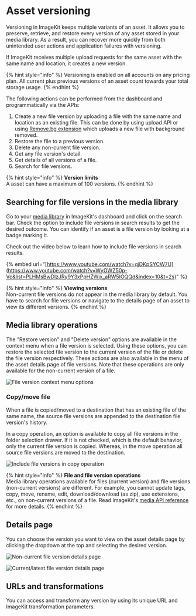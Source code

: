 # Asset versioning

Versioning in ImageKit keeps multiple variants of an asset. It allows you to preserve, retrieve, and restore every version of any asset stored in your media library. As a result, you can recover more quickly from both unintended user actions and application failures with versioning.

If ImageKit receives multiple upload requests for the same asset with the same name and location, it creates a new version.

{% hint style="info" %}
Versioning is enabled on all accounts on any pricing plan. All current plus previous versions of an asset count towards your total storage usage.
{% endhint %}

The following actions can be performed from the dashboard and programmatically via the APIs:

1. Create a new file version by uploading a file with the same name and location as an existing file. This can be done by using upload API or using [Remove.bg extension](../../extensions/background-removal.md) which uploads a new file with background removed.
2. Restore the file to a previous version.
3. Delete any non-current file version.
4. Get any file version's detail.
5. Get details of all versions of a file.
6. Search for file versions.

{% hint style="info" %}
**Version limits**\
A asset can have a maximum of 100 versions.
{% endhint %}

## Searching for file versions in the media library

Go to your [media library](https://imagekit.io/dashboard/media-library) in ImageKit's dashboard and click on the search bar. Check the option to include file versions in search results to get the desired outcome. You can identify if an asset is a file version by looking at a badge marking it.

Check out the video below to learn how to include file versions in search results.

{% embed url="[https://www.youtube.com/watch?v=qjDKpSYCW7U](https://www.youtube.com/watch?v=WyOWZ50p-Vc&list=PLHMsBwDlzJRy9Y3xPpHZWjx_aRW5IOQQd&index=10&t=2s)" %}

{% hint style="info" %}
**Viewing versions**\
Non-current file versions do not appear in the media library by default. You have to search for file versions or navigate to the details page of an asset to view its different versions.
{% endhint %}

## Media library operations

The "Restore version" and "Delete version" options are available in the context menu when a file version is selected. Using these options, you can restore the selected file version to the current version of the file or delete the file version respectively. These actions are also available in the menu of the asset details page of file versions. Note that these operations are only available for the non-current version of a file.

![File version context menu options](<../../.gitbook/assets/version-context-menu.png>)

### Copy/move file

When a file is copied/moved to a destination that has an existing file of the same name, the source file versions are appended to the destination file version's history.

In a copy operation, an option is available to copy all file versions in the folder selection drawer. If it is not checked, which is the default behavior, only the current file version is copied. Whereas, in the move operation all source file versions are moved to the destination.

![Include file versions in copy operation](<../../.gitbook/assets/copy-include-versions.png>)

{% hint style="info" %}
**File and file version operations**\
Media library operations available for files (current version) and file versions (non-current versions) are different. For example, you cannot update tags, copy, move, rename, edit, download/download (as zip), use extensions, etc., on non-current versions of a file. Read ImageKit's [media API reference](../api-reference/media-api) for more details.
{% endhint %}

## Details page

You can choose the version you want to view on the asset details page by clicking the dropdown at the top and selecting the desired version.

![Non-current file version details page](<../../.gitbook/assets/non-current-version-details.png>)

![Current/latest file version details page](<../../.gitbook/assets/current-version-details.png>)

## URLs and transformations

You can access and transform any version by using its unique URL and ImageKit transformation parameters.
